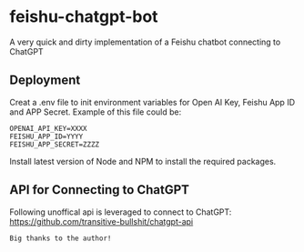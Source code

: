 # feishu-chatgpt-bot

A very quick and dirty implementation of a Feishu chatbot connecting to ChatGPT

## Deployment
Creat a .env file to init environment variables for Open AI Key, Feishu App ID and APP Secret. Example of this file could be:

```
OPENAI_API_KEY=XXXX
FEISHU_APP_ID=YYYY
FEISHU_APP_SECRET=ZZZZ
```

Install latest version of Node and NPM to install the required packages.

## API for Connecting to ChatGPT
Following unoffical api is leveraged to connect to ChatGPT:
https://github.com/transitive-bullshit/chatgpt-api

`Big thanks to the author! `